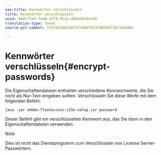 ```yaml
---
seo-title: Kennwörter verschlüsseln
title: Kennwörter verschlüsseln
uuid: 94dc7fe9-fe40-4779-912a-d84b58e4ee36
translation-type: tm+mt
source-git-commit: 1547eb3dd220fafc08df923f40504736c16a866c

---
```



# Kennwörter verschlüsseln{#encrypt-passwords}

Die Eigenschaftendateien enthalten verschiedene Kennwortwerte, die Sie nicht als Nur-Text eingeben sollten. Verschlüsseln Sie diese Werte mit dem folgenden Befehl:

`java -jar adobe-flashaccess-i15n-setup.jar password`

Dieser Befehl gibt ein verschlüsseltes Kennwort aus, das Sie dann in den Eigenschaftendateien verwenden.

>[!NOTE]
>Dies ist nicht das Dienstprogramm zum Verschlüsseln von License Server-Passwörtern.

